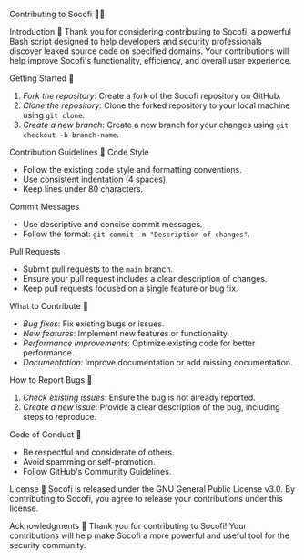 Contributing to Socofi 🕵️‍♂️

Introduction 🌟
Thank you for considering contributing to Socofi, a powerful Bash script designed to help developers and security professionals discover leaked source code on specified domains. Your contributions will help improve Socofi's functionality, efficiency, and overall user experience.

Getting Started 🚀
1. *Fork the repository*: Create a fork of the Socofi repository on GitHub.
2. *Clone the repository*: Clone the forked repository to your local machine using `git clone`.
3. *Create a new branch*: Create a new branch for your changes using `git checkout -b branch-name`.

Contribution Guidelines 📜
Code Style
- Follow the existing code style and formatting conventions.
- Use consistent indentation (4 spaces).
- Keep lines under 80 characters.

Commit Messages
- Use descriptive and concise commit messages.
- Follow the format: `git commit -m "Description of changes"`.

Pull Requests
- Submit pull requests to the `main` branch.
- Ensure your pull request includes a clear description of changes.
- Keep pull requests focused on a single feature or bug fix.

What to Contribute 🤔
- *Bug fixes*: Fix existing bugs or issues.
- *New features*: Implement new features or functionality.
- *Performance improvements*: Optimize existing code for better performance.
- *Documentation*: Improve documentation or add missing documentation.

How to Report Bugs 🐜
1. *Check existing issues*: Ensure the bug is not already reported.
2. *Create a new issue*: Provide a clear description of the bug, including steps to reproduce.

Code of Conduct 🤝
- Be respectful and considerate of others.
- Avoid spamming or self-promotion.
- Follow GitHub's Community Guidelines.

License 📜
Socofi is released under the GNU General Public License v3.0. By contributing to Socofi, you agree to release your contributions under this license.

Acknowledgments 🙏
Thank you for contributing to Socofi! Your contributions will help make Socofi a more powerful and useful tool for the security community.
